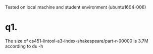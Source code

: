 Tested on local machine and student environment (ubuntu1604-006)

# q1.
The size of cs451-lintool-a3-index-shakespeare/part-r-00000 is 3.7M according to du -h
